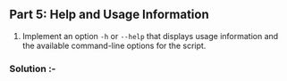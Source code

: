 ## Part 5: Help and Usage Information

1. Implement an option `-h` or `--help` that displays usage information and the available command-line options for the script.

### Solution :-
